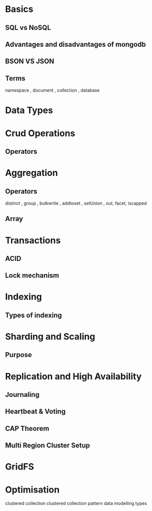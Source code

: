 # Basics  
## SQL vs NoSQL 
## Advantages and disadvantages of mongodb 
## BSON VS JSON 
## Terms 
namespace , document , collection , database 
# Data Types 

# Crud Operations 
## Operators 

# Aggregation 
## Operators 

distinct , group , bulkwrite , addtoset ,  setUnion ,  out, facet, iscapped 
## Array 

# Transactions 
## ACID 

## Lock mechanism 
# Indexing 
## Types of indexing 
# Sharding and Scaling 
## Purpose 

# Replication and High Availability 
## Journaling 
## Heartbeat & Voting 
## CAP Theorem 
## Multi Region Cluster Setup 

# GridFS 

# Optimisation 




clustered collection 
clustered collection pattern 
data modelling types 

